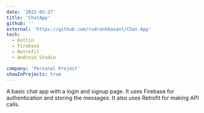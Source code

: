 ```yaml
---
date: '2022-03-27'
title: 'ChatApp'
github: ''
external: 'https://github.com/rudrankbasant/Chat-App'
tech:
  - Kotlin
  - Firebase
  - Retrofit
  - Android Studio

company: 'Personal Project'
showInProjects: true
---
```


A basic chat app with a login and signup page. It uses Firebase for authentication and storing the messages. It also uses Retrofit for making API calls.
